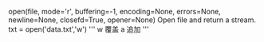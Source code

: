 open(file, mode='r', buffering=-1, encoding=None, errors=None, newline=None, closefd=True, opener=None)
    Open file and return a stream.
txt = open('data.txt','w')
'''
w 覆盖
a 追加
'''
